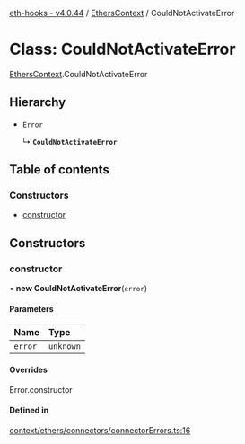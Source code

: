 [eth-hooks - v4.0.44](../README.md) / [EthersContext](../modules/EthersContext.md) / CouldNotActivateError

# Class: CouldNotActivateError

[EthersContext](../modules/EthersContext.md).CouldNotActivateError

## Hierarchy

- `Error`

  ↳ **`CouldNotActivateError`**

## Table of contents

### Constructors

- [constructor](EthersContext.CouldNotActivateError.md#constructor)

## Constructors

### constructor

• **new CouldNotActivateError**(`error`)

#### Parameters

| Name | Type |
| :------ | :------ |
| `error` | `unknown` |

#### Overrides

Error.constructor

#### Defined in

[context/ethers/connectors/connectorErrors.ts:16](https://github.com/scaffold-eth/eth-hooks/blob/f2e005f/src/context/ethers/connectors/connectorErrors.ts#L16)

